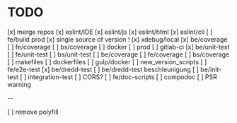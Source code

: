 # TODO
[x] merge repos
[x] eslint/IDE
[x] eslint/js
[x] eslint/html
[x] eslint/cli
[ ] fe/build prod
[x] single source of version !
[x] xdebug/local
[x] be/coverage
[ ] fe/coverage
[ ] bs/coverage
[ ] docker
[ ] prod
[ ] gitlab-ci
[x] be/unit-test
[ ] fe/unit-test
[ ] bs/unit-test
[ ] be/coverage
[ ] fe/coverage
[ ] bs/coverage
[ ] makefiles
[ ] dockerfiles
[ ] gulp/docker
[ ] new_version_scripts
[ ] fe/e2e-test
[x] be/dredd-test
[ ] be/dredd-test beschleunigung
[ ] be/init-test
[ ] integration-test
[ ] CORS?
[ ] fe/doc-scripts
[ ] compodoc
[ ] PSR warning

--

[ ] remove polyfill